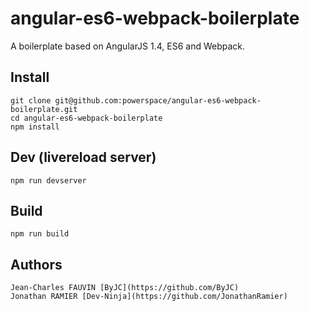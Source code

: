 # angular-es6-webpack-boilerplate
A boilerplate based on AngularJS 1.4, ES6 and Webpack.

## Install

```
git clone git@github.com:powerspace/angular-es6-webpack-boilerplate.git
cd angular-es6-webpack-boilerplate
npm install
```

## Dev (livereload server)

```
npm run devserver
```

## Build

```
npm run build
```

## Authors

```
Jean-Charles FAUVIN [ByJC](https://github.com/ByJC)
Jonathan RAMIER [Dev-Ninja](https://github.com/JonathanRamier)
```

